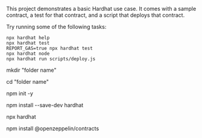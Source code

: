 This project demonstrates a basic Hardhat use case. It comes with a sample contract, a test for that contract, and a script that deploys that contract.

Try running some of the following tasks:

```shell
npx hardhat help
npx hardhat test
REPORT_GAS=true npx hardhat test
npx hardhat node
npx hardhat run scripts/deploy.js
```
mkdir "folder name"

cd "folder name"

npm init -y

npm install --save-dev hardhat

npx hardhat

npm install @openzeppelin/contracts
